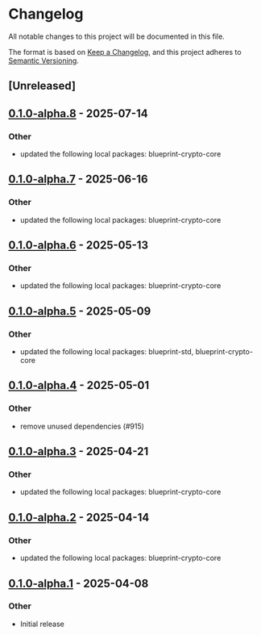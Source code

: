 # Changelog

All notable changes to this project will be documented in this file.

The format is based on [Keep a Changelog](https://keepachangelog.com/en/1.0.0/),
and this project adheres to [Semantic Versioning](https://semver.org/spec/v2.0.0.html).

## [Unreleased]

## [0.1.0-alpha.8](https://github.com/tangle-network/blueprint/compare/blueprint-crypto-bn254-v0.1.0-alpha.7...blueprint-crypto-bn254-v0.1.0-alpha.8) - 2025-07-14

### Other

- updated the following local packages: blueprint-crypto-core

## [0.1.0-alpha.7](https://github.com/tangle-network/blueprint/compare/blueprint-crypto-bn254-v0.1.0-alpha.6...blueprint-crypto-bn254-v0.1.0-alpha.7) - 2025-06-16

### Other

- updated the following local packages: blueprint-crypto-core

## [0.1.0-alpha.6](https://github.com/tangle-network/blueprint/compare/blueprint-crypto-bn254-v0.1.0-alpha.5...blueprint-crypto-bn254-v0.1.0-alpha.6) - 2025-05-13

### Other

- updated the following local packages: blueprint-crypto-core

## [0.1.0-alpha.5](https://github.com/tangle-network/blueprint/compare/blueprint-crypto-bn254-v0.1.0-alpha.4...blueprint-crypto-bn254-v0.1.0-alpha.5) - 2025-05-09

### Other

- updated the following local packages: blueprint-std, blueprint-crypto-core

## [0.1.0-alpha.4](https://github.com/tangle-network/blueprint/compare/blueprint-crypto-bn254-v0.1.0-alpha.3...blueprint-crypto-bn254-v0.1.0-alpha.4) - 2025-05-01

### Other

- remove unused dependencies (#915)

## [0.1.0-alpha.3](https://github.com/tangle-network/blueprint/compare/blueprint-crypto-bn254-v0.1.0-alpha.2...blueprint-crypto-bn254-v0.1.0-alpha.3) - 2025-04-21

### Other

- updated the following local packages: blueprint-crypto-core

## [0.1.0-alpha.2](https://github.com/tangle-network/blueprint/compare/blueprint-crypto-bn254-v0.1.0-alpha.1...blueprint-crypto-bn254-v0.1.0-alpha.2) - 2025-04-14

### Other

- updated the following local packages: blueprint-crypto-core

## [0.1.0-alpha.1](https://github.com/tangle-network/blueprint/releases/tag/blueprint-crypto-bn254-v0.1.0-alpha.1) - 2025-04-08

### Other

- Initial release
